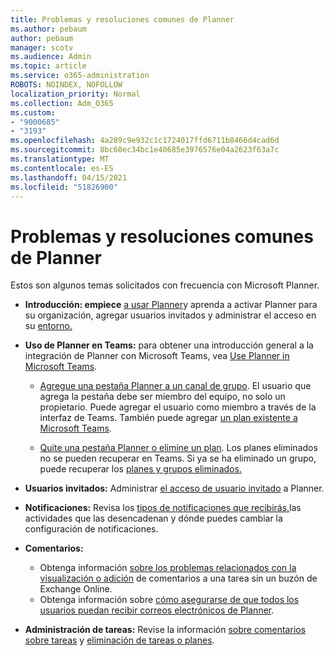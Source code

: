 ```yaml
---
title: Problemas y resoluciones comunes de Planner
ms.author: pebaum
author: pebaum
manager: scotv
ms.audience: Admin
ms.topic: article
ms.service: o365-administration
ROBOTS: NOINDEX, NOFOLLOW
localization_priority: Normal
ms.collection: Adm_O365
ms.custom:
- "9000685"
- "3193"
ms.openlocfilehash: 4a289c9e932c1c1724017ffd6711b8466d4cad6d
ms.sourcegitcommit: 8bc60ec34bc1e40685e3976576e04a2623f63a7c
ms.translationtype: MT
ms.contentlocale: es-ES
ms.lasthandoff: 04/15/2021
ms.locfileid: "51826900"
---
```

# <a name="planner-common-issues-and-resolutions"></a>Problemas y resoluciones comunes de Planner

Estos son algunos temas solicitados con frecuencia con Microsoft Planner.
 
- **Introducción: empiece** [a usar Planner](https://support.office.com/article/microsoft-planner-help-4a9a13c6-3adf-4a60-a6fc-15c0b15e16fc)y aprenda a activar Planner para su organización, agregar usuarios invitados y administrar el acceso en su [entorno.](https://docs.microsoft.com/office365/planner/planner-for-admins)

- **Uso de Planner en Teams:** para obtener una introducción general a la integración de Planner con Microsoft Teams, vea [Use Planner in Microsoft Teams](https://support.office.com/article/62798a9f-e8f7-4722-a700-27dd28a06ee0).

     - [Agregue una pestaña Planner a un canal de grupo](https://support.office.com/article/62798a9f-e8f7-4722-a700-27dd28a06ee0#bkmk_addaplannertabtoateamchannel). El usuario que agrega la pestaña debe ser miembro del equipo, no solo un propietario. Puede agregar el usuario como miembro a través de la interfaz de Teams. También puede agregar [un plan existente a Microsoft Teams](https://techcommunity.microsoft.com/t5/Planner-Blog/Bringing-a-Plan-into-Microsoft-Teams/ba-p/57463).

    - [Quite una pestaña Planner o elimine un plan](https://support.office.com/article/62798a9f-e8f7-4722-a700-27dd28a06ee0#bkmk_removeaplannertabordeleteaplan). Los planes eliminados no se pueden recuperar en Teams. Si ya se ha eliminado un grupo, puede recuperar los [planes y grupos eliminados.](https://techcommunity.microsoft.com/t5/planner-blog/microsoft-planner-now-you-can-recover-deleted-plans-and-groups/ba-p/362242
)
 
- **Usuarios invitados:** Administrar [el acceso de usuario invitado](https://support.office.com/article/guest-access-in-microsoft-planner-cc5d7f96-dced-4da4-ab62-08c72d9759c6) a Planner.
 
- **Notificaciones:** Revisa los [tipos de notificaciones que recibirás,](https://support.office.com/article/stay-on-top-of-tasks-and-plans-with-email-and-notifications-cce223d6-b0ae-43cf-a080-266e2414a859)las actividades que las desencadenan y dónde puedes cambiar la configuración de notificaciones.
 
- **Comentarios:** 
   - Obtenga información [sobre los problemas relacionados con la visualización o adición](https://docs.microsoft.com/office365/planner/planner-for-admins#can-people-in-my-organization-use-planner-if-they-dont-have-an-exchange-online-mailbox) de comentarios a una tarea sin un buzón de Exchange Online.
   - Obtenga información sobre [cómo asegurarse de que todos los usuarios puedan recibir correos electrónicos de Planner](https://docs.microsoft.com/office365/planner/planner-for-admins#how-do-i-make-sure-all-my-users-can-get-emails-forplanner).

- **Administración de tareas:** Revise la información [sobre comentarios sobre tareas](https://support.office.com/article/comment-on-tasks-in-microsoft-planner-fd4aedde-7785-4cd0-96ee-122fbc9140e1) y [eliminación de tareas o planes](https://support.office.com/article/delete-a-task-or-plan-39e10e78-13f0-446d-94cd-9e562648497a).
